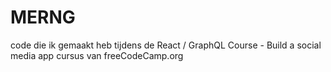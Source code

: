 # MERNG
code die ik gemaakt heb tijdens de React / GraphQL Course - Build a social media app cursus van  freeCodeCamp.org
